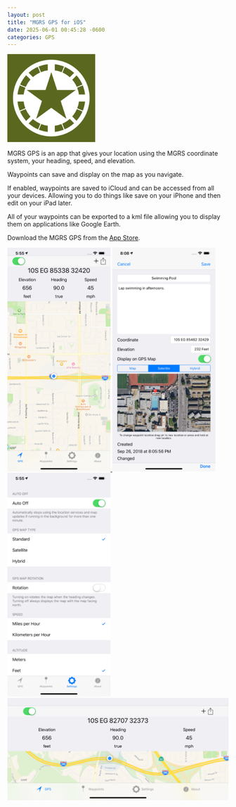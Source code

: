 ```yaml
---
layout: post
title: "MGRS GPS for iOS"
date: 2025-06-01 00:45:28 -0600
categories: GPS 
---
```


<a href="/assets/mgrs/iTunesArtwork@2x.png" target="_blank">
  <img src="/assets/mgrs/iTunesArtwork@2x.png" width="200" />
</a> 

MGRS GPS is an app that gives your location using the MGRS coordinate system, your heading, speed, and elevation.

Waypoints can save and display on the map as you navigate.

If enabled, waypoints are saved to iCloud and can be accessed from all your devices. Allowing you to do things like save on your iPhone and then edit on your iPad later.

All of your waypoints can be exported to a kml file allowing you to display them on applications like Google Earth.

Download the MGRS GPS from the [App Store](https://apps.apple.com/us/app/mgrs-gps/id533047095).

<a href="/assets/mgrs/map_p.png" target="_blank">
  <img src="/assets/mgrs/map_p.png" width="235" />
</a>
<a href="/assets/mgrs/settings1.png" target="_blank">
  <img src="/assets/mgrs/settings1.png" width="235"/>
</a> 
<a href="/assets/mgrs/settings2.png" target="_blank">
  <img src="/assets/mgrs/settings2.png" width="235"/>
</a> 

<a href="/assets/mgrs/map_h.png" target="_blank">
  <img src="/assets/mgrs/map_h.png" />
</a>